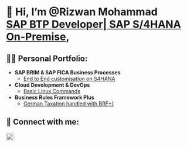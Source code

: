 <h1>👋 Hi, I’m @Rizwan Mohammad <br/><a href="https://github.com/rimo-de">SAP BTP Developer| SAP S/4HANA On-Premise</a>, <br/> </h1>

<h2>👨‍💻 Personal Portfolio:</h2>

- <b>SAP BRIM & SAP FICA Business Processes</b>
  - [End to End customisation on S4HANA](https://github.com/rimo-de/SAP-BRIM-FICA.git)
- <b>Cloud Development & DevOps</b>
  - [Basic Linux Commands](https://github.com/rimo-de/linux-commands.git)
- <b>Business Rules Framework Plus</b>
  - [German Taxation handled with BRF+)](https://github.com/rimo-de/SAP-BRF-Plus.git)

<h2> 🤳 Connect with me:</h2>

[<img align="left" alt="Rizwan Mohammad | LinkedIn"  width="22px" src="https://cdn.jsdelivr.net/npm/simple-icons@v3/icons/linkedin.svg" />](https://www.linkedin.com/in/shaik-rizwan-mohammad)



